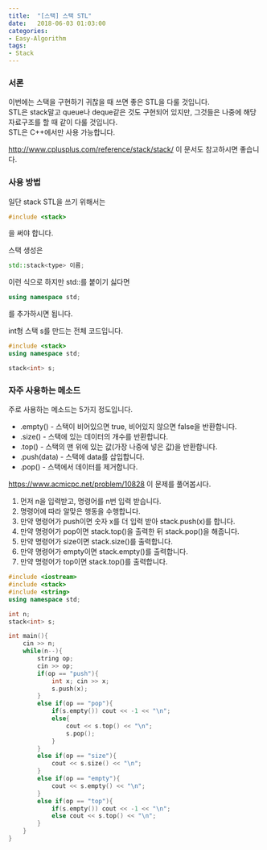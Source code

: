 ```yaml
---
title:  "[스택] 스택 STL"
date:   2018-06-03 01:03:00
categories:
- Easy-Algorithm
tags:
- Stack
---
```


### 서론
이번에는 스택을 구현하기 귀찮을 때 쓰면 좋은 STL을 다룰 것입니다.<br>
STL은 stack말고 queue나 deque같은 것도 구현되어 있지만, 그것들은 나중에 해당 자료구조를 할 때 같이 다룰 것입니다.<br>
STL은 C++에서만 사용 가능합니다.

http://www.cplusplus.com/reference/stack/stack/ 이 문서도 참고하시면 좋습니다.

### 사용 방법
일단 stack STL을 쓰기 위해서는
```cpp
#include <stack>
```
을 써야 합니다.

스택 생성은
```cpp
std::stack<type> 이름;
```
이런 식으로 하지만 std::를 붙이기 싫다면
```cpp
using namespace std;
```
를 추가하시면 됩니다.

int형 스택 s를 만드는 전체 코드입니다.
```cpp
#include <stack>
using namespace std;

stack<int> s;
```

### 자주 사용하는 메소드
주로 사용하는 메소드는 5가지 정도입니다.
* .empty() - 스택이 비어있으면 true, 비어있지 않으면 false을 반환합니다.
* .size() - 스택에 있는 데이터의 개수를 반환합니다.
* .top() - 스택의 맨 위에 있는 값(가장 나중에 넣은 값)을 반환합니다.
* .push(data) - 스택에 data를 삽입합니다.
* .pop() - 스택에서 데이터를 제거합니다.

https://www.acmicpc.net/problem/10828 이 문제를 풀어봅시다.
1. 먼저 n을 입력받고, 명령어를 n번 입력 받습니다.
2. 명령어에 따라 알맞은 행동을 수행합니다.
  1. 만약 명령어가 push이면 숫자 x를 더 입력 받아 stack.push(x)를 합니다.
  2. 만약 명령어가 pop이면 stack.top()을 출력한 뒤 stack.pop()을 해줍니다.
  3. 만약 명령어가 size이면 stack.size()를 출력합니다.
  4. 만약 명령어가 empty이면 stack.empty()를 출력합니다.
  5. 만약 명령어가 top이면 stack.top()를 출력합니다.

```cpp
#include <iostream>
#include <stack>
#include <string>
using namespace std;

int n;
stack<int> s;

int main(){
	cin >> n;
	while(n--){
		string op;
		cin >> op;
		if(op == "push"){
			int x; cin >> x;
			s.push(x);
		}
		else if(op == "pop"){
			if(s.empty()) cout << -1 << "\n";
			else{
				cout << s.top() << "\n";
				s.pop();
		    }
		}
		else if(op == "size"){
			cout << s.size() << "\n";
        }
		else if(op == "empty"){
			cout << s.empty() << "\n";
		}
		else if(op == "top"){
			if(s.empty()) cout << -1 << "\n";
			else cout << s.top() << "\n";
		}
	}
}
```
